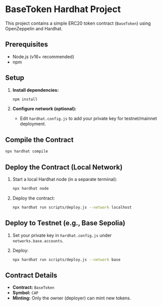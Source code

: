 # BaseToken Hardhat Project

This project contains a simple ERC20 token contract (`BaseToken`) using OpenZeppelin and Hardhat.

## Prerequisites

- Node.js (v16+ recommended)
- npm

## Setup

1. **Install dependencies:**

   ```sh
   npm install
   ```

2. **Configure network (optional):**

   - Edit `hardhat.config.js` to add your private key for testnet/mainnet deployment.

## Compile the Contract

```sh
npx hardhat compile
```

## Deploy the Contract (Local Network)

1. Start a local Hardhat node (in a separate terminal):

   ```sh
   npx hardhat node
   ```

2. Deploy the contract:

   ```sh
   npx hardhat run scripts/deploy.js --network localhost
   ```

## Deploy to Testnet (e.g., Base Sepolia)

1. Set your private key in `hardhat.config.js` under `networks.base.accounts`.
2. Deploy:

   ```sh
   npx hardhat run scripts/deploy.js --network base
   ```

## Contract Details

- **Contract:** `BaseToken`
- **Symbol:** `CAP`
- **Minting:** Only the owner (deployer) can mint new tokens.

